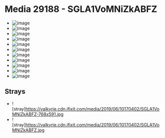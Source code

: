 # Media 29188 - SGLA1VoMNiZkABFZ

- ![image](https://valkyrie.cdn.ifixit.com/media/2019/06/10170402/SGLA1VoMNiZkABFZ-scaled.jpg)
- ![image](https://valkyrie.cdn.ifixit.com/media/2019/06/10170402/SGLA1VoMNiZkABFZ-150x150.jpg)
- ![image](https://valkyrie.cdn.ifixit.com/media/2019/06/10170402/SGLA1VoMNiZkABFZ-1536x1152.jpg)
- ![image](https://valkyrie.cdn.ifixit.com/media/2019/06/10170402/SGLA1VoMNiZkABFZ-2048x1536.jpg)
- ![image](https://valkyrie.cdn.ifixit.com/media/2019/06/10170402/SGLA1VoMNiZkABFZ-1200x900.jpg)
- ![image](https://valkyrie.cdn.ifixit.com/media/2019/06/10170402/SGLA1VoMNiZkABFZ-300x200.jpg)
- ![image](https://valkyrie.cdn.ifixit.com/media/2019/06/10170402/SGLA1VoMNiZkABFZ-600x400.jpg)
- ![image](https://valkyrie.cdn.ifixit.com/media/2019/06/10170402/SGLA1VoMNiZkABFZ-1200x800.jpg)
- ![image](https://valkyrie.cdn.ifixit.com/media/2019/06/10170402/SGLA1VoMNiZkABFZ-768x512.jpg)
- ![image](https://valkyrie.cdn.ifixit.com/media/2019/06/10170402/SGLA1VoMNiZkABFZ-324x216.jpg)
- ![image](https://valkyrie.cdn.ifixit.com/media/2019/06/10170402/SGLA1VoMNiZkABFZ-450x300.jpg)

## Strays
- ![stray]https://valkyrie.cdn.ifixit.com/media/2019/06/10170402/SGLA1VoMNiZkABFZ-768x591.jpg
- ![stray]https://valkyrie.cdn.ifixit.com/media/2019/06/10170402/SGLA1VoMNiZkABFZ.jpg